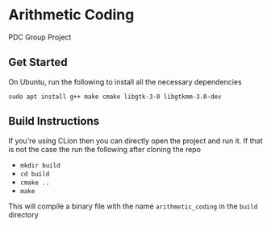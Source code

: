 # Arithmetic Coding

PDC Group Project

## Get Started

On Ubuntu, run the following to install all the necessary dependencies

```
sudo apt install g++ make cmake libgtk-3-0 libgtkmm-3.0-dev
```

## Build Instructions

If you're using CLion then you can directly open the project and run it. If that is not
the case the run the following after cloning the repo

* `mkdir build`
* `cd build`
* `cmake ..`
* `make`

This will compile a binary file with the name `arithmetic_coding` in the `build`
directory
 